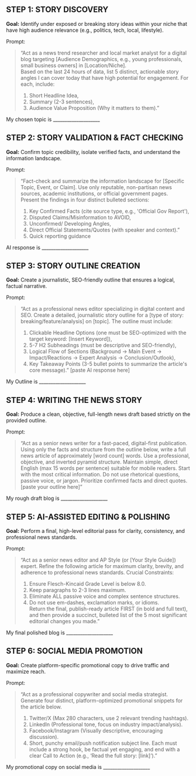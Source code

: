 
## STEP 1: STORY DISCOVERY
**Goal:** Identify under exposed or breaking story ideas within your niche that have high audience relevance (e.g., politics, tech, local, lifestyle).  

Prompt:  
> “Act as a news trend researcher and local market analyst for a digital blog targeting [Audience Demographics, e.g., young professionals, small business owners] in [Location/Niche].  
>  Based on the last 24 hours of data, list 5 distinct, actionable story angles I can cover today that have high potential for engagement. For each, include:
>  1. Short Headline Idea,
>  2. Summary (2-3 sentences),
>  3. Audience Value Proposition (Why it matters to them).”  

My chosen topic is ____________________  
	
## STEP 2: STORY VALIDATION & FACT CHECKING  
**Goal:** Confirm topic credibility, isolate verified facts, and understand the information landscape.  

Prompt:
> “Fact-check and summarize the information landscape for [Specific Topic, Event, or Claim]. Use only reputable, non-partisan news sources, academic institutions, or official government pages.    
> Present the findings in four distinct bulleted sections:  
> 1. Key Confirmed Facts (cite source type, e.g., 'Official Gov Report'),
> 2. Disputed Claims/Misinformation to AVOID,
> 3. Unconfirmed/ Developing Angles,
> 4. Direct Official Statements/Quotes (with speaker and context).”
> 5. Quick reporting guidance  

AI response is ____________________  

## STEP 3: STORY OUTLINE CREATION  
**Goal:** Create a journalistic, SEO-friendly outline that ensures a logical, factual narrative.  

Prompt:
> “Act as a professional news editor specializing in digital content and SEO. Create a detailed, journalistic story outline for a [type of story: breaking/feature/analysis] on [topic].
> The outline must include:
> 1. Clickable Headline Options (one must be SEO-optimized with the target keyword: [Insert Keyword]),
> 2. 5-7 H2 Subheadings (must be descriptive and SEO-friendly),
> 3. Logical Flow of Sections (Background -> Main Event -> Impact/Reactions -> Expert Analysis -> Conclusion/Outlook),
> 4. Key Takeaway Points (3-5 bullet points to summarize the article's core message).”
> [paste AI response here]  

My Outline is  ____________________  

## STEP 4: WRITING THE NEWS STORY  
**Goal:** Produce a clean, objective, full-length news draft based strictly on the provided outline.  

Prompt:
> “Act as a senior news writer for a fast-paced, digital-first publication. Using only the facts and structure from the outline below, write a full news article of approximately [word count] words.
> Use a professional, objective, and inverted pyramid structure. Maintain simple, direct English (max 15 words per sentence) suitable for mobile readers. Start with the most critical information.
> Do not use rhetorical questions, passive voice, or jargon. Prioritize confirmed facts and direct quotes.
> [paste your outline here]”  

My rough draft blog is ____________________  

## STEP 5: AI-ASSISTED EDITING & POLISHING  
**Goal:** Perform a final, high-level editorial pass for clarity, consistency, and professional news standards.  

Prompt:
> “Act as a senior news editor and AP Style (or [Your Style Guide]) expert. Refine the following article for maximum clarity, brevity, and adherence to professional news standards.
> Crucial Constraints:
> 1. Ensure Flesch-Kincaid Grade Level is below 8.0.  
> 2. Keep paragraphs to 2-3 lines maximum.
> 3. Eliminate ALL passive voice and complex sentence structures.
> 4. Do not use em-dashes, exclamation marks, or idioms.  
> Return the final, publish-ready article FIRST (in bold and full text), and then provide a succinct, bulleted list of the 5 most significant editorial changes you made.”  

My final polished blog is ____________________  

## STEP 6: SOCIAL MEDIA PROMOTION  
**Goal:** Create platform-specific promotional copy to drive traffic and maximize reach.  

Prompt:
> “Act as a professional copywriter and social media strategist. Generate four distinct, platform-optimized promotional snippets for the article below.
> 1. Twitter/X (Max 280 characters, use 2 relevant trending hashtags).
> 2. LinkedIn (Professional tone, focus on industry impact/analysis).
> 3. Facebook/Instagram (Visually descriptive, encouraging discussion).
> 4. Short, punchy email/push notification subject line.
> Each must include a strong hook, be factual yet engaging, and end with a clear Call to Action (e.g., ‘Read the full story: [link]’).”

My promotional copy on social media is ____________________  
